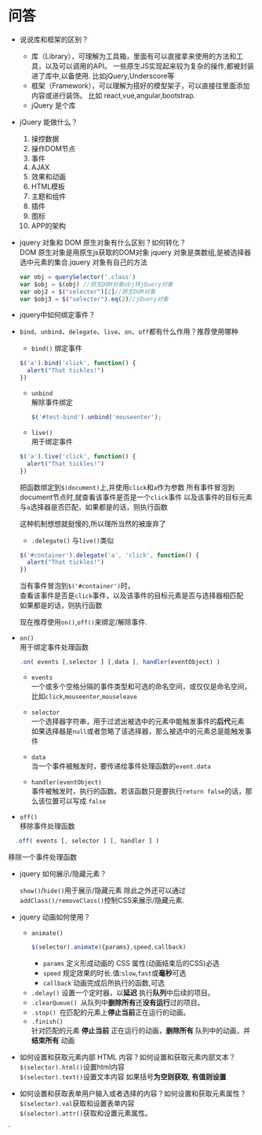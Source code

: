 # 问答

- 说说库和框架的区别？   
  - 库（Library），可理解为工具箱，里面有可以直接拿来使用的方法和工具，以及可以调用的API。
    一些原生JS实现起来较为复杂的操作,都被封装进了库中,以备使用.
    比如jQuery,Underscore等
  - 框架（Framework），可以理解为搭好的模型架子，可以直接往里面添加内容或进行装饰。
    比如 react,vue,angular,bootstrap.
  - jQuery 是个库
- jQuery 能做什么？   
  1. 操控数据
  2. 操作DOM节点
  3. 事件
  4. AJAX
  5. 效果和动画
  6. HTML模板
  7. 主题和组件
  8. 插件
  9. 图标
  10. APP的架构

- jquery 对象和 DOM 原生对象有什么区别？如何转化？   
  DOM 原生对象是用原生js获取的DOM对象
  jquery 对象是类数组,是被选择器选中元素的集合.jquery 对象有自己的方法
  ```js
  var obj = querySelector('.class')
  var $obj = $(obj) //原生DOM对象obj转jQuery对象
  var obj2 = $("selecter")[2]//原生DOM对象
  var $obj3 = $("selecter").eq(2)//jQuery对象
  ```

- jquery中如何绑定事件？   

- `bind`、`unbind`、`delegate`、`live`、`on`、`off`都有什么作用？推荐使用哪种

  - `bind()`
  绑定事件
  ```js
  $('a').bind('click', function() {
    alert("That tickles!")
  })
  ```
  - `unbind`   
    解除事件绑定
    ```js
    $('#test-bind').unbind('mouseenter');
    ```
  - `live()`   
  用于绑定事件

  ```js
  $('a').live('click', function() {
    alert("That tickles!")
  })
  ```
  把函数绑定到`$(document)`上,并使用`click`和`a`作为参数
  所有事件冒泡到document节点时,就查看该事件是否是一个`click`事件
  以及该事件的目标元素与`a`选择器是否匹配，如果都是的话，则执行函数

  这种机制想想就挺慢的,所以理所当然的被废弃了
  - `.delegate()`
  与`live()`类似
  ```js
  $('#container').delegate('a', 'click', function() {
    alert("That tickles!")
  })
  ```
  当有事件冒泡到`$('#container')`时，    
  查看该事件是否是`click`事件，以及该事件的目标元素是否与选择器相匹配   
  如果都是的话，则执行函数

  现在推荐使用`on()`,`off()`来绑定/解除事件.

- `on()`   
  用于绑定事件处理函数
  ```js
  .on( events [,selector ] [,data ], handler(eventObject) )
  ```
  - `events`   
  一个或多个空格分隔的事件类型和可选的命名空间，或仅仅是命名空间，比如`click`,`mouseenter`,`mouseleave`
  - `selector`   
  一个选择器字符串，用于过滤出被选中的元素中能触发事件的**后代**元素   
  如果选择器是` null `或者忽略了该选择器，那么被选中的元素总是能触发事件

  - `data`   
  当一个事件被触发时，要传递给事件处理函数的`event.data`

  - `handler(eventObject)`   
  事件被触发时，执行的函数。若该函数只是要执行`return false`的话，那么该位置可以写成 `false`

- `off()`   
移除事件处理函数
```js
  .off( events [, selector ] [, handler ] )
```
移除一个事件处理函数

- jquery 如何展示/隐藏元素？   

  `show()`/`hide()`用于展示/隐藏元素
  除此之外还可以通过`addClass()/removeClass()`控制CSS来展示/隐藏元素.

- jquery 动画如何使用？  
  - `animate()`
    ```js
    $(selector).animate({params},speed,callback)
    ```
    - `params` 定义形成动画的 CSS 属性(动画结束后的CSS)必选
    - `speed` 规定效果的时长.值:`slow`,`fast`或**毫秒**可选
    - `callback` 动画完成后所执行的函数,可选
  - `.delay()` 设置一个定时器，以**延迟** 执行**队列**中后续的项目。
  - `.clearQueue() `从队列中**删除所有**还**没有运行**过的项目。
  - `.stop() `在匹配的元素上**停止当前**正在运行的动画。
  - `.finish() `   
   针对匹配的元素  **停止当前** 正在运行的动画，**删除所有** 队列中的动画，并**结束所有** 动画

- 如何设置和获取元素内部 HTML 内容？如何设置和获取元素内部文本？   
  `$(selector).html()`设置html内容   
  `$(selector).text()`设置文本内容
  如果括号**为空则获取**, **有值则设置**

- 如何设置和获取表单用户输入或者选择的内容？如何设置和获取元素属性？   
  `$(selector).val`获取和设置表单内容   
  `$(selector).attr()`获取和设置元素属性。


`
